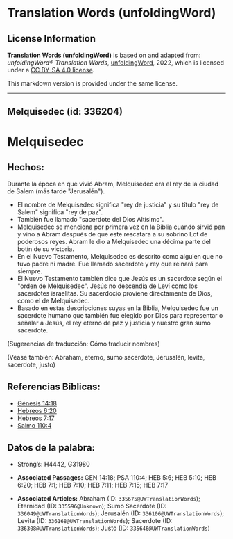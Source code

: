# Translation Words (unfoldingWord)

## License Information

**Translation Words (unfoldingWord)** is based on and adapted from: _unfoldingWord® Translation Words_, [unfoldingWord](https://unfoldingword.org/utw), 2022, which is licensed under a [CC BY-SA 4.0 license](https://creativecommons.org/licenses/by-sa/4.0/legalcode.en).

This markdown version is provided under the same license.



--------------------------------

## Melquisedec (id: 336204)

Melquisedec
===========

Hechos:
-------

Durante la época en que vivió Abram, Melquisedec era el rey de la ciudad de Salem (más tarde "Jerusalén").

* El nombre de Melquisedec significa "rey de justicia" y su título "rey de Salem" significa "rey de paz".
* También fue llamado "sacerdote del Dios Altísimo".
* Melquisedec se menciona por primera vez en la Biblia cuando sirvió pan y vino a Abram después de que este rescatara a su sobrino Lot de poderosos reyes. Abram le dio a Melquisedec una décima parte del botín de su victoria.
* En el Nuevo Testamento, Melquisedec es descrito como alguien que no tuvo padre ni madre. Fue llamado sacerdote y rey que reinará para siempre.
* El Nuevo Testamento también dice que Jesús es un sacerdote según el "orden de Melquisedec". Jesús no descendía de Leví como los sacerdotes israelitas. Su sacerdocio proviene directamente de Dios, como el de Melquisedec.
* Basado en estas descripciones suyas en la Biblia, Melquisedec fue un sacerdote humano que también fue elegido por Dios para representar o señalar a Jesús, el rey eterno de paz y justicia y nuestro gran sumo sacerdote.

(Sugerencias de traducción: Cómo traducir nombres)

(Véase también: Abraham, eterno, sumo sacerdote, Jerusalén, levita, sacerdote, justo)

Referencias Bíblicas:
---------------------

* [Génesis 14:18](https://ref.ly/Gen14:18)
* [Hebreos 6:20](https://ref.ly/Heb6:20)
* [Hebreos 7:17](https://ref.ly/Heb7:17)
* [Salmo 110:4](https://ref.ly/Ps110:4)

Datos de la palabra:
--------------------

* Strong’s: H4442, G31980

* **Associated Passages:** GEN 14:18; PSA 110:4; HEB 5:6; HEB 5:10; HEB 6:20; HEB 7:1; HEB 7:10; HEB 7:11; HEB 7:15; HEB 7:17
* **Associated Articles:** Abraham (ID: `335675@UWTranslationWords`); Eternidad (ID: `335596@Unknown`); Sumo Sacerdote (ID: `336049@UWTranslationWords`); Jerusalén (ID: `336106@UWTranslationWords`); Levita (ID: `336168@UWTranslationWords`); Sacerdote (ID: `336308@UWTranslationWords`); Justo (ID: `335646@UWTranslationWords`)

